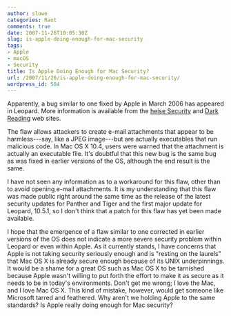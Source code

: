 ```yaml
---
author: slowe
categories: Rant
comments: true
date: 2007-11-26T10:05:30Z
slug: is-apple-doing-enough-for-mac-security
tags:
- Apple
- macOS
- Security
title: Is Apple Doing Enough for Mac Security?
url: /2007/11/26/is-apple-doing-enough-for-mac-security/
wordpress_id: 584
---
```


Apparently, a bug similar to one fixed by Apple in March 2006 has appeared in Leopard. More information is available from the [heise Security](http://www.heise-security.co.uk/news/99257) and [Dark Reading](http://www.darkreading.com/document.asp?doc_id=139692) web sites.

The flaw allows attackers to create e-mail attachments that appear to be harmless---say, like a JPEG image---but are actually executables that run malicious code. In Mac OS X 10.4, users were warned that the attachment is actually an executable file. It's doubtful that this new bug is the same bug as was fixed in earlier versions of the OS, although the end result is the same.

I have not seen any information as to a workaround for this flaw, other than to avoid opening e-mail attachments. It is my understanding that this flaw was made public right around the same time as the release of the latest security updates for Panther and Tiger and the first major update for Leopard, 10.5.1, so I don't think that a patch for this flaw has yet been made available.

I hope that the emergence of a flaw similar to one corrected in earlier versions of the OS does not indicate a more severe security problem within Leopard or even within Apple. As it currently stands, I have concerns that Apple is not taking security seriously enough and is "resting on the laurels" that Mac OS X is already secure enough because of its UNIX underpinnings. It would be a shame for a great OS such as Mac OS X to be tarnished because Apple wasn't willing to put forth the effort to make it as secure as it needs to be in today's environments. Don't get me wrong; I love the Mac, and I love Mac OS X. This kind of mistake, however, would get someone like Microsoft tarred and feathered. Why aren't we holding Apple to the same standards? Is Apple really doing enough for Mac security?
